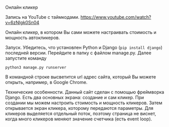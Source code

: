 Онлайн кликер

Запись на YouTube с таймкодами. https://www.youtube.com/watch?v=6zNIgk0Sn04

Онлайн кликер, в котором Вы сами можете настраивать стоимость и мощность
автокликеров.

Запуск. Убедитесь, что установлен Python и Django (`pip install django`)
последней версии.
Перейдите в папку с файлом manage.py. Далее запустите команду

```
python3 manage.py runserver
```

В командной строке высветится url адрес сайта, который Вы можете открыть,
например,
в Google Chrome.

Технические особенности. Данный сайт сделан с помощью фреймворка Django.
Есть два основных экрана: создание и сам кликер. При создании мы можем
настроить стоимость и мощность кликеров. Затем открывается экран кликера,
которому передаются параметры.
Для кликеров выделяется отдельный поток, поэтому страница не виснет, когда
много кликеров меняют значение счетчика (есть event loop).
